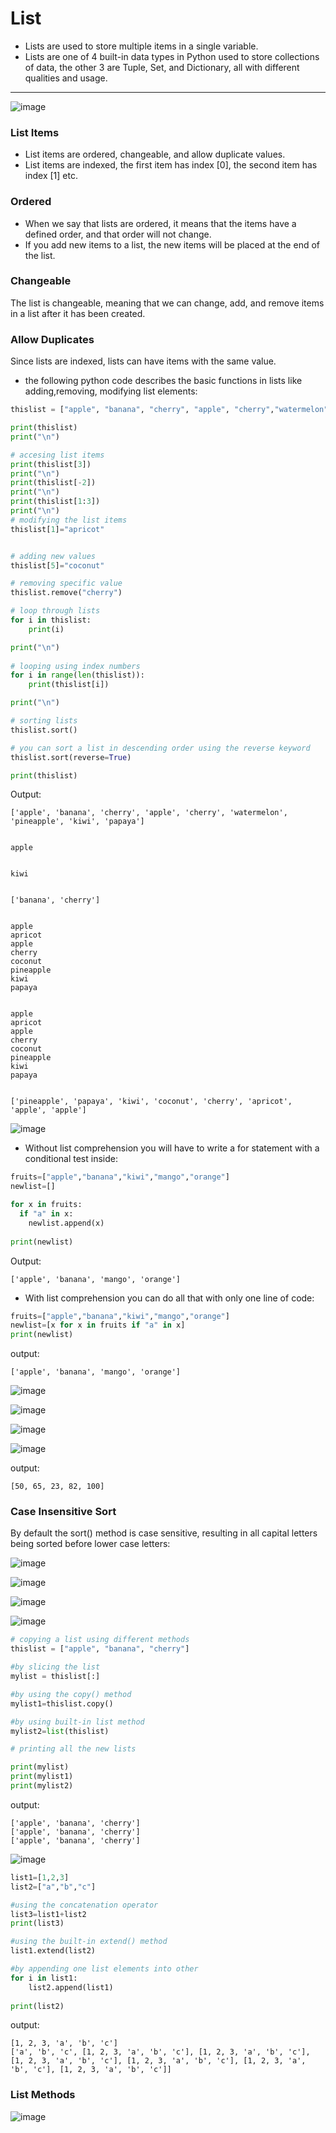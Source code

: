 # List

- Lists are used to store multiple items in a single variable.
- Lists are one of 4 built-in data types in Python used to store collections of data, the other 3 are Tuple, Set, and Dictionary, all with different qualities and usage.

-------------------------------------------------------------------------------------------------------------------------

![image](https://github.com/user-attachments/assets/91f1a0c5-1ab3-44fc-8141-bd9960224fc0)

### List Items

- List items are ordered, changeable, and allow duplicate values.
- List items are indexed, the first item has index [0], the second item has index [1] etc.

### Ordered

- When we say that lists are ordered, it means that the items have a defined order, and that order will not change.
- If you add new items to a list, the new items will be placed at the end of the list.

### Changeable
The list is changeable, meaning that we can change, add, and remove items in a list after it has been created.

### Allow Duplicates
Since lists are indexed, lists can have items with the same value.

- the following python code describes the basic functions in lists like adding,removing, modifying list elements:

```python
thislist = ["apple", "banana", "cherry", "apple", "cherry","watermelon","pineapple","kiwi","papaya"]

print(thislist)
print("\n")

# accesing list items
print(thislist[3])
print("\n")
print(thislist[-2])
print("\n")
print(thislist[1:3])
print("\n")
# modifying the list items
thislist[1]="apricot"


# adding new values
thislist[5]="coconut"

# removing specific value
thislist.remove("cherry")

# loop through lists
for i in thislist:
	print(i)

print("\n")
    
# looping using index numbers
for i in range(len(thislist)):
	print(thislist[i])

print("\n")

# sorting lists
thislist.sort()

# you can sort a list in descending order using the reverse keyword
thislist.sort(reverse=True)

print(thislist)
```

Output:
```
['apple', 'banana', 'cherry', 'apple', 'cherry', 'watermelon', 'pineapple', 'kiwi', 'papaya']


apple


kiwi


['banana', 'cherry']


apple
apricot
apple
cherry
coconut
pineapple
kiwi
papaya


apple
apricot
apple
cherry
coconut
pineapple
kiwi
papaya


['pineapple', 'papaya', 'kiwi', 'coconut', 'cherry', 'apricot', 'apple', 'apple']
```

![image](https://github.com/user-attachments/assets/1db8b287-acf3-4d9d-bab9-68e1dae643b3)

- Without list comprehension you will have to write a for statement with a conditional test inside:

```python
fruits=["apple","banana","kiwi","mango","orange"]
newlist=[]

for x in fruits:
  if "a" in x:
    newlist.append(x)
        
print(newlist)
```

Output:
```
['apple', 'banana', 'mango', 'orange']
```

- With list comprehension you can do all that with only one line of code:

```python
fruits=["apple","banana","kiwi","mango","orange"]
newlist=[x for x in fruits if "a" in x]        
print(newlist)
```

output:
```
['apple', 'banana', 'mango', 'orange']
```

![image](https://github.com/user-attachments/assets/ea502f46-0195-4a74-a93b-51bfbaa18562)

![image](https://github.com/user-attachments/assets/f3e87701-c0ee-4e6d-bed1-8bf86dde6b0e)


![image](https://github.com/user-attachments/assets/e0c00e0b-8754-4438-a010-53af382dfa2f)

![image](https://github.com/user-attachments/assets/d2d5b09c-058d-43da-8249-999cffba715e)

output:
```
[50, 65, 23, 82, 100]
```

### Case Insensitive Sort

By default the sort() method is case sensitive, resulting in all capital letters being sorted before lower case letters:

![image](https://github.com/user-attachments/assets/83e192ce-3023-4d8a-88bf-ca292ee7e2b3)

![image](https://github.com/user-attachments/assets/ebf7f6fa-df34-4732-9458-83c59e900320)

![image](https://github.com/user-attachments/assets/909b5008-0b24-46f9-9a5a-5be7c4062000)

![image](https://github.com/user-attachments/assets/27c26ba0-b45d-438c-bbf5-85e050621701)

```python
# copying a list using different methods
thislist = ["apple", "banana", "cherry"]

#by slicing the list
mylist = thislist[:]

#by using the copy() method
mylist1=thislist.copy()

#by using built-in list method
mylist2=list(thislist)

# printing all the new lists

print(mylist)
print(mylist1)
print(mylist2)
```

output:
```
['apple', 'banana', 'cherry']
['apple', 'banana', 'cherry']
['apple', 'banana', 'cherry']
```

![image](https://github.com/user-attachments/assets/697efed1-ff67-481d-bcd2-6aaf6a029762)

```python
list1=[1,2,3]
list2=["a","b","c"]

#using the concatenation operator
list3=list1+list2
print(list3)

#using the built-in extend() method
list1.extend(list2)

#by appending one list elements into other
for i in list1:
	list2.append(list1)
    
print(list2)
```

output:
```
[1, 2, 3, 'a', 'b', 'c']
['a', 'b', 'c', [1, 2, 3, 'a', 'b', 'c'], [1, 2, 3, 'a', 'b', 'c'], [1, 2, 3, 'a', 'b', 'c'], [1, 2, 3, 'a', 'b', 'c'], [1, 2, 3, 'a', 'b', 'c'], [1, 2, 3, 'a', 'b', 'c']]
```

### List Methods

![image](https://github.com/user-attachments/assets/20d55d2e-1e0d-49ae-aa90-eac0b0b00957)



